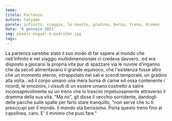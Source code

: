 ```yaml
---
tema:
titolo: Partenza
autore: Satyamo
parole: infinito, viaggio, le nuvole, gradino, borsa, treno, dramma
data: '6 gennaio 2021'
img: pexels-miguel-á-padriñán.jpg
tags: 
---
```

La partenza sarebbe stato il suo modo di far sapere al mondo che nell'infinito e nel viaggio multidimensionale ci credeva davvero...ed era disposto a giocarsi la propria vita  pur di spazzare via le nuvole d'inganno che da secoli alimentavano il grande equivoco, che l'esistenza fosse altro che un momento eterno, intrappolato nel sali e scendi temporale, un gradino alla volta...ed il corpo umano una mera borsa di carne ed ossa contenente i ricordi, le emozioni, i vissuti di un essere umano costretto a salire inconsapevolmente su un treno che lo trascini impetuosamente attraverso il dramma della sua vita. "Ma no", gli disse il vecchio sorridente, dandogli delle pacche sulle spalle per farlo stare tranquillo, "non serve che tu ti preoccupi per il mondo.  Il mondo sta benissimo.  Porta questo treno fino al capolinea, caro.  E' il minimo che puoi fare."
